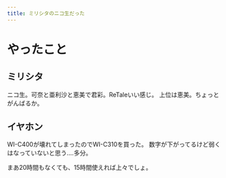 ```yaml
---
title: ミリシタのニコ生だった
---
```


# やったこと

## ミリシタ

ニコ生。可奈と亜利沙と恵美で君彩。ReTaleいい感じ。
上位は恵美。ちょっとがんばるか。

## イヤホン

WI-C400が壊れてしまったのでWI-C310を買った。
数字が下がってるけど弱くはなっていないと思う‥‥多分。

まあ20時間もなくても、15時間使えれば上々でしょ。
